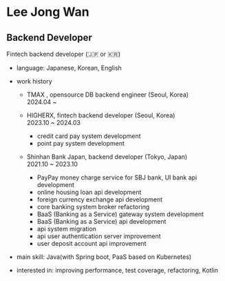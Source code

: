# Lee Jong Wan

## Backend Developer

Fintech backend developer (🇯🇵 or 🇰🇷)

- language: Japanese, Korean, English  

- work history  

  - TMAX , opensource DB backend engineer (Seoul, Korea)  
    2024.04 ~

  - HIGHERX, fintech backend developer (Seoul, Korea)  
    2023.10 ~ 2024.03
    - credit card pay system development
    - point pay system development
  
  - Shinhan Bank Japan, backend developer (Tokyo, Japan)  
    2021.10 ~ 2023.10
    - PayPay money charge service for SBJ bank, UI bank api development
    - online housing loan api development
    - foreign currency exchange api development
    - core banking system broker refactoring
    - BaaS (Banking as a Service) gateway system development
    - BaaS (Banking as a Service) api development
    - api system migration
    - api user authentication server improvement
    - user deposit account api improvement

- main skill: Java(with Spring boot, PaaS based on Kubernetes)  

- interested in: improving performance, test coverage, refactoring, Kotlin

<!--
**LEEJ0NGWAN/LEEJ0NGWAN** is a ✨ _special_ ✨ repository because its `README.md` (this file) appears on your GitHub profile.

Here are some ideas to get you started:

- 🔭 I’m currently working on ...
- 🌱 I’m currently learning ...
- 👯 I’m looking to collaborate on ...
- 🤔 I’m looking for help with ...
- 💬 Ask me about ...
- 📫 How to reach me: ...
- 😄 Pronouns: ...
- ⚡ Fun fact: ...
-->
